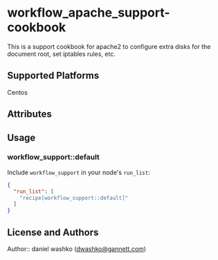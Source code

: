# workflow_apache_support-cookbook

This is a support cookbook for apache2 to configure extra disks for the document root, set iptables rules, etc.

## Supported Platforms

Centos

## Attributes


## Usage

### workflow_support::default

Include `workflow_support` in your node's `run_list`:

```json
{
  "run_list": [
    "recipe[workflow_support::default]"
  ]
}
```

## License and Authors

Author:: daniel washko (<dwashko@gannett.com>)
